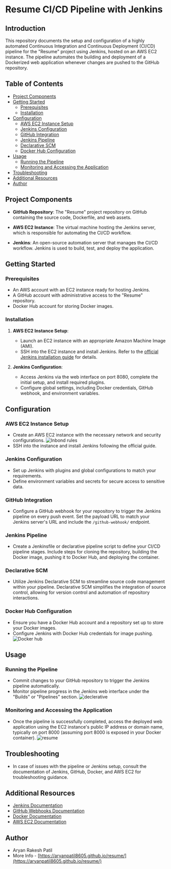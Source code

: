 # Resume CI/CD Pipeline with Jenkins

## Introduction

This repository documents the setup and configuration of a highly automated Continuous Integration and Continuous Deployment (CI/CD) pipeline for the "Resume" project using Jenkins, hosted on an AWS EC2 instance. The pipeline automates the building and deployment of a Dockerized web application whenever changes are pushed to the GitHub repository.

## Table of Contents

- [Project Components](#project-components)
- [Getting Started](#getting-started)
  - [Prerequisites](#prerequisites)
  - [Installation](#installation)
- [Configuration](#configuration)
  - [AWS EC2 Instance Setup](#aws-ec2-instance-setup)
  - [Jenkins Configuration](#jenkins-configuration)
  - [GitHub Integration](#github-integration)
  - [Jenkins Pipeline](#jenkins-pipeline)
  - [Declarative SCM](#declarative-scm)
  - [Docker Hub Configuration](#docker-hub-configuration)
- [Usage](#usage)
  - [Running the Pipeline](#running-the-pipeline)
  - [Monitoring and Accessing the Application](#monitoring-and-accessing-the-application)
- [Troubleshooting](#troubleshooting)
- [Additional Resources](#additional-resources)
- [Author](#author)

## Project Components

- **GitHub Repository**: The "Resume" project repository on GitHub containing the source code, Dockerfile, and web assets.

- **AWS EC2 Instance**: The virtual machine hosting the Jenkins server, which is responsible for automating the CI/CD workflow.

- **Jenkins**: An open-source automation server that manages the CI/CD workflow. Jenkins is used to build, test, and deploy the application.

## Getting Started

### Prerequisites

- An AWS account with an EC2 instance ready for hosting Jenkins.
- A GitHub account with administrative access to the "Resume" repository.
- Docker Hub account for storing Docker images.

### Installation

1. **AWS EC2 Instance Setup**:
   - Launch an EC2 instance with an appropriate Amazon Machine Image (AMI).
   - SSH into the EC2 instance and install Jenkins. Refer to the [official Jenkins installation guide](https://www.jenkins.io/doc/book/installing/) for details.

2. **Jenkins Configuration**:
   - Access Jenkins via the web interface on port 8080, complete the initial setup, and install required plugins.
   - Configure global settings, including Docker credentials, GitHub webhook, and environment variables.

## Configuration

### AWS EC2 Instance Setup

- Create an AWS EC2 instance with the necessary network and security configurations.
  ![Inbond rules](https://github.com/aryanpatil8605/resume/assets/110778079/10a7b05c-0759-4f00-a1ed-0b2c50c223d7)
- SSH into the instance and install Jenkins following the official guide.

### Jenkins Configuration

- Set up Jenkins with plugins and global configurations to match your requirements.
- Define environment variables and secrets for secure access to sensitive data.

### GitHub Integration

- Configure a GitHub webhook for your repository to trigger the Jenkins pipeline on every push event. Set the payload URL to match your Jenkins server's URL and include the `/github-webhook/` endpoint.

### Jenkins Pipeline

- Create a Jenkinsfile or declarative pipeline script to define your CI/CD pipeline stages. Include steps for cloning the repository, building the Docker image, pushing it to Docker Hub, and deploying the container.

### Declarative SCM

- Utilize Jenkins Declarative SCM to streamline source code management within your pipeline. Declarative SCM simplifies the integration of source control, allowing for version control and automation of repository interactions.

### Docker Hub Configuration

- Ensure you have a Docker Hub account and a repository set up to store your Docker images.
- Configure Jenkins with Docker Hub credentials for image pushing.
![Docker hub ](https://github.com/aryanpatil8605/resume/assets/110778079/8035771e-964e-41d2-9da1-066becdf77cf)

## Usage

### Running the Pipeline

- Commit changes to your GitHub repository to trigger the Jenkins pipeline automatically.
- Monitor pipeline progress in the Jenkins web interface under the "Builds" or "Pipelines" section.
  ![declerative](https://github.com/aryanpatil8605/resume/assets/110778079/b19b8171-10fe-45cd-9e59-272dcc82dbce)

### Monitoring and Accessing the Application

- Once the pipeline is successfully completed, access the deployed web application using the EC2 instance's public IP address or domain name, typically on port 8000 (assuming port 8000 is exposed in your Docker container).
  ![resume](https://github.com/aryanpatil8605/resume/assets/110778079/6f5646a9-521e-408e-87ad-c46ba7bacc2b)

## Troubleshooting

- In case of issues with the pipeline or Jenkins setup, consult the documentation of Jenkins, GitHub, Docker, and AWS EC2 for troubleshooting guidance.

## Additional Resources

- [Jenkins Documentation](https://www.jenkins.io/doc/)
- [GitHub Webhooks Documentation](https://docs.github.com/en/developers/webhooks)
- [Docker Documentation](https://docs.docker.com/)
- [AWS EC2 Documentation](https://docs.aws.amazon.com/ec2/)

## Author

- Aryan Rakesh Patil
- More Info - [https://aryanpatil8605.github.io/resume/](https://aryanpatil8605.github.io/resume/)
